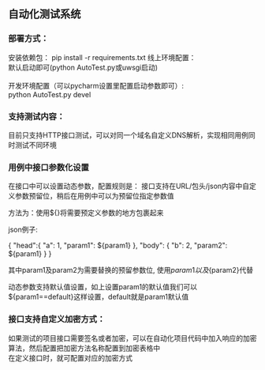 ## 自动化测试系统

### 部署方式：
  安装依赖包： pip install -r requirements.txt
  线上环境配置：
  <br>
  默认启动即可(python AutoTest.py或uwsgi启动)
  <br>
  <br>
  开发环境配置（可以pycharm设置里配置启动参数即可）:
  <br>
  python AutoTest.py devel
  
### 支持测试内容：
目前只支持HTTP接口测试，可以对同一个域名自定义DNS解析，实现相同用例同时测试不同环境

### 用例中接口参数化设置

在接口中可以设置动态参数，配置规则是：
接口支持在URL/包头/json内容中自定义参数预留位，稍后在用例中可以为预留位指定参数值

方法为：使用${}将需要预定义参数的地方包裹起来

json例子:

{ "head":{ "a": 1, "param1": ${param1} }, "body": { "b": 2, "param2": ${param1} } }

其中param1及param2为需要替换的预留参数位, 使用${param1}以及${param2}代替

动态参数支持默认值设置，如上设置param1的默认值我们可以${param1==default}这样设置，default就是param1默认值

### 接口支持自定义加密方式：
 如果测试的项目接口需要签名或者加密，可以在自动化项目代码中加入响应的加密算法，然后配置把加密方法名称配置到加密表格中<br/>
 在定义接口时，就可配置对应的加密方式




